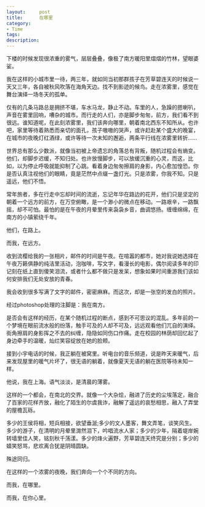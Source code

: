 ```yaml
---
layout:     post
title:      在哪里
category:   
- Time
tags: 
description: 
---
```


下楼的时候发现很浓重的雾气，层层叠叠，像极了南方暖阳里熠熠的竹林，望眼婆娑。 

我在这样的小城市里一待，两三年，就如同当初那群孩子在芳草碧连天的时候说一天又三年，各自被秋风吹落在海角天边。找不到影迹的候鸟。走在浓雾里，感觉在舞台演绎一场冬天的孤单。 

仅有的几条马路总是拥挤不堪，车水马龙，静止不动。车里的人，急躁的摁喇叭，声音在雾里回响，嘈杂的城市。而行走的人们，亦是脚步匆匆，前方，我们看不到很远。谁知道呢，在此刻浓雾里，我们该奔向哪里，朝着南北西东不知所从。也许吧，家里等待着熟悉而亲切的面孔，孩子嗷嗷的哭声，或许赶赴某个盛大的晚宴，在城市的夜晚灯红酒绿，或许等待一次未知的邂逅，两条平行线在浓雾里转折…… 

世界总有那么少数派，就像当初被上帝遗忘的角落总有背叛，随机过程会有熵变。他们，却脚步迟缓，不知归处。也许放慢脚步，可以放缓沉重的心灵，而这，比如，以为停止呼吸就能抑制了心跳。看着身边匆匆擦肩的身影，内心愈加惶恐。你是否认真注视他们的眼睛，竟是茫然中点缀一盏灯光。只是浓雾，你我不知。只是遥远，他们不悟。 

常年旅者，多在行走中忘却时间的流逝，忘记年华在路边的花开，他们只是坚定的朝着一个远方的前方，在万空俯瞰，是一个渺小的微点在移动。一路艰辛，一路飘摇，却不可怕。最怕的是在午夜的月晕里传来袅袅乡音，曲调悠扬。缠缠绵绵，在南方的小镇萦绕千年。 

他们，在路上。 

而我，在远方。 

收到流樱给我的一张相片，邮件的时间是午夜。在喧嚣的都市，她对我说她选择在午夜万籁俱静的纯洁里活动，泡咖啡，写文字，看漫长的电影，偶尔阅读多年的印记刻在纸上直到傻笑泪流，或者什么都不做只是发呆，想象如果时间重游我们该如何安排我们无处安放的青春。 

我会收到很多写满了文字的邮件，密密麻麻。而这次，却是一张空的发白的照片。 

经过photoshop处理的注脚是：我在南方。 

是否会有这样的经历，在某个随机过程的断点，感到不可思议的混乱。多年前的一个梦境在眼前流水般的纷落，触手可及的人却不可及，远远观看他们兀自的演绎。街角擦肩的身影挥之不去的纠缠，隐隐如同伤口作痛。走在校园的林荫却回忆起了身边牵手的温暖，灿烂笑容绽放在她的脸颊。 

接到小宇电话的时候，我正躺在被窝里。听电台的音乐频道，说是昨天来暖气，后来发现屋里的暖气片坏了，很无语的躺着，就像夏天无语的躺在医院等待未知一样。 

他说，我在上海。语气淡淡，是清晨的薄雾。 

这样的一个都会，在南北的交界。就像一个大杂烩，融进了历史的尘埃落定，融合了百家的花样齐放，融化了陌生的尔虞我诈，融解了遥远的哀愁相思，融入了弄堂的屋檐瓦砾。 

多少的王侯将相，短兵相接，欲望垂涎;多少的文人墨客，舞文弄笔，谈笑风生。多少的游子，在清明的月晕里潸然泪下，吟唱流水人家；多少的少年，隔着堤岸婉转墙里佳人笑，铭刻秋千荡漾。多少的烽火遍野，芳草碧连天终究是分别；多少的嬉笑怒骂，悲欢离合犹是阴晴圆缺。 

殊途同归。 

在这样的一个浓雾的夜晚，我们奔向一个个不同的方向。 

而我，在哪里。 

而我，在你心里。 